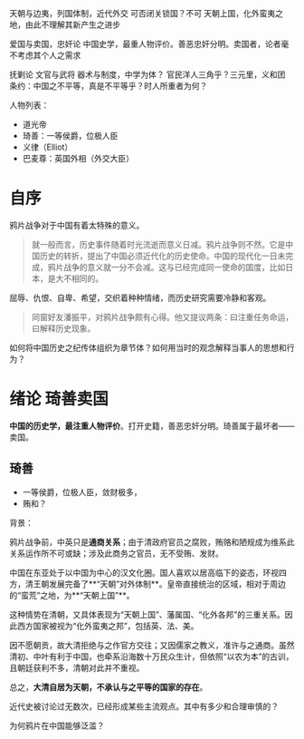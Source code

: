 天朝与边夷，列国体制，近代外交
可否闭关锁国？不可
天朝上国，化外蛮夷之地，由此不理解其新产生之进步

爱国与卖国，忠奸论
中国史学，最重人物评价。善恶忠奸分明。卖国者，论者毫不考虑其个人之需求

抚剿论
文官与武将
器术与制度，中学为体？
官民洋人三角乎？三元里，义和团
条约：中国之不平等，真是不平等乎？时人所重者为何？

人物列表：

* 道光帝
* 琦善：一等侯爵，位极人臣
* 义律（Elliot）
* 巴麦尊：英国外相（外交大臣）


# 自序

鸦片战争对于中国有着太特殊的意义。

> 就一般而言，历史事件随着时光流逝而意义日减。鸦片战争则不然。它是中国历史的转折，提出了中国必须近代化的历史使命。中国的现代化一日未完成，鸦片战争的意义就一分不会减。这与已经完成同一使命的国度，比如日本，是大不相同的。

屈辱、仇恨、自卑、希望，交织着种种情绪，而历史研究需要冷静和客观。

> 同窗好友潘振平，对鸦片战争颇有心得。他又提议两条：曰注重任务命运，曰解释历史现象。

如何将中国历史之纪传体组织为章节体？如何用当时的观念解释当事人的思想和行为？

# 绪论 琦善卖国

**中国的历史学，最注重人物评价**。打开史籍，善恶忠奸分明。琦善属于最坏者——卖国。

## 琦善

* 一等侯爵，位极人臣，敛财极多，
* 贿和？

背景：

鸦片战争前，中英只是**通商关系**；由于清政府官员之腐败，贿赂和陋规成为维系此关系运作所不可或缺；涉及此商务之官员，无不受贿、发财。

中国在东亚处于以中国为中心的汉文化圈。国人喜欢以居高临下的姿态，环视四方，清王朝发展完备了**“天朝”对外体制**。皇帝直接统治的区域，相对于周边的“蛮荒”之地，为**“天朝上国”**。

这种情势在清朝，又具体表现为“天朝上国”、藩属国、“化外各邦”的三重关系。因此西方国家被视为“化外蛮夷之邦”，包括英、法、美。

因不愿朝贡，故大清拒绝与之作官方交往；又因儒家之教义，准许与之通商。虽然清初、中叶有利于中国，也牵系沿海数十万民众生计，但依照“以农为本”的古训，且朝廷获利不多，清朝对此并不重视。

总之，**大清自居为天朝，不承认与之平等的国家的存在**。



近代史被讨论过无数次，已经形成某些主流观点。其中有多少和合理审慎的？

为何鸦片在中国能够泛滥？





